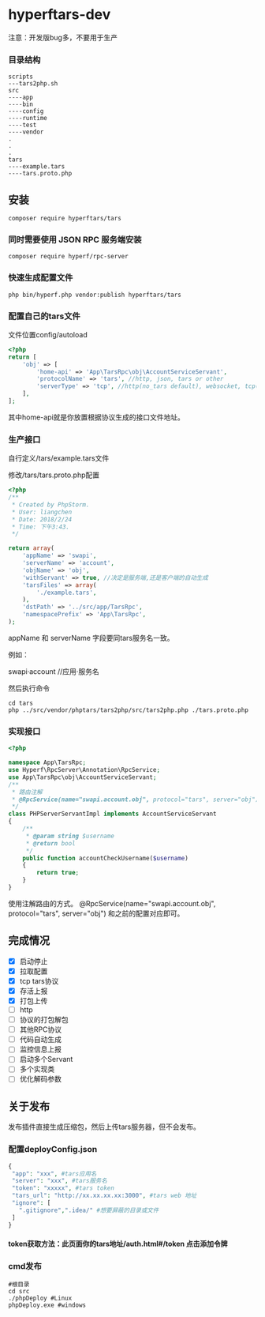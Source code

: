 # hyperftars-dev
注意：开发版bug多，不要用于生产
### 目录结构

```shell script
scripts 
---tars2php.sh
src
----app
----bin
----config
----runtime
----test
----vendor
.
.
.
tars
----example.tars
----tars.proto.php
```


## 安装
```
composer require hyperftars/tars
```
### 同时需要使用 JSON RPC 服务端安装
```
composer require hyperf/rpc-server
```
### 快速生成配置文件
```shell script
php bin/hyperf.php vendor:publish hyperftars/tars
```
### 配置自己的tars文件
文件位置config/autoload
```php
<?php
return [
    'obj' => [
        'home-api' => 'App\TarsRpc\obj\AccountServiceServant',
        'protocolName' => 'tars', //http, json, tars or other
        'serverType' => 'tcp', //http(no_tars default), websocket, tcp(tars default), udp
    ],
];
```
其中home-api就是你放置根据协议生成的接口文件地址。

### 生产接口

自行定义/tars/example.tars文件

修改/tars/tars.proto.php配置

```php
<?php
/**
 * Created by PhpStorm.
 * User: liangchen
 * Date: 2018/2/24
 * Time: 下午3:43.
 */

return array(
    'appName' => 'swapi',
    'serverName' => 'account',
    'objName' => 'obj',
    'withServant' => true, //决定是服务端,还是客户端的自动生成
    'tarsFiles' => array(
        './example.tars',
    ),
    'dstPath' => '../src/app/TarsRpc',
    'namespacePrefix' => 'App\TarsRpc',
);
```
appName 和 serverName 字段要同tars服务名一致。

例如：

swapi·account  //应用·服务名

然后执行命令

```shell script
cd tars
php ../src/vendor/phptars/tars2php/src/tars2php.php ./tars.proto.php
```
### 实现接口
```php
<?php

namespace App\TarsRpc;
use Hyperf\RpcServer\Annotation\RpcService;
use App\TarsRpc\obj\AccountServiceServant;
/**
 * 路由注解
 * @RpcService(name="swapi.account.obj", protocol="tars", server="obj")
 */
class PHPServerServantImpl implements AccountServiceServant
{
    /**
     * @param string $username
     * @return bool
     */
    public function accountCheckUsername($username)
    {
        return true;
    }
}

```
使用注解路由的方式。
@RpcService(name="swapi.account.obj", protocol="tars", server="obj")
和之前的配置对应即可。

## 完成情况

- [x] 启动停止
- [x] 拉取配置
- [x] tcp tars协议
- [x] 存活上报
- [x] 打包上传
- [ ] http
- [ ] 协议的打包解包
- [ ] 其他RPC协议
- [ ] 代码自动生成
- [ ] 监控信息上报
- [ ] 启动多个Servant
- [ ] 多个实现类
- [ ] 优化解码参数

## 关于发布

 发布插件直接生成压缩包，然后上传tars服务器，但不会发布。
 
 ### 配置deployConfig.json
 ```php
{
  "app": "xxx", #tars应用名
  "server": "xxx", #tars服务名
  "token": "xxxxx", #tars token
  "tars_url": "http://xx.xx.xx.xx:3000", #tars web 地址
  "ignore": [
    ".gitignore",".idea/" #想要屏蔽的目录或文件
  ]
}
```
#### token获取方法：此页面你的tars地址/auth.html#/token 点击添加令牌
### cmd发布
```shell script
#根目录
cd src
./phpDeploy #Linux 
phpDeploy.exe #windows
```
